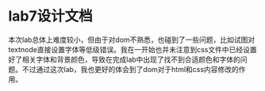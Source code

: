 # lab7设计文档
本次lab总体上难度较小，但由于对dom不熟悉，也碰到了一些问题，比如试图对textnode直接设置字体等低级错误。我在一开始也并未注意到css文件中已经设置好了相关字体和背景颜色，导致在完成lab中出现了找不到合适颜色和字体的问题。不过通过这次lab，我也更好的体会到了dom对于html和css内容修改的作用。